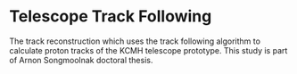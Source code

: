 # Telescope Track Following

The track reconstruction which uses the track following algorithm to calculate proton tracks of the KCMH telescope prototype. This study is part of Arnon Songmoolnak doctoral thesis.
